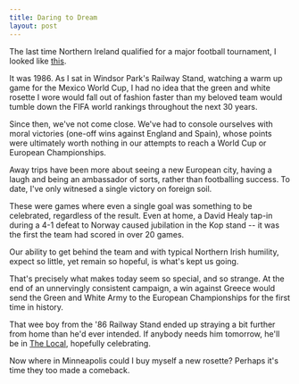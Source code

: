 ```yaml
---
title: Daring to Dream
layout: post
---
```


The last time Northern Ireland qualified for a major football
tournament, I looked like [this][1].

It was 1986. As I sat in Windsor Park's Railway Stand, watching a warm
up game for the Mexico World Cup, I had no idea that the green and
white rosette I wore would fall out of fashion faster than my beloved
team would tumble down the FIFA world rankings throughout the next 30
years.

Since then, we've not come close. We've had to console ourselves with
moral victories (one-off wins against England and Spain), whose points
were ultimately worth nothing in our attempts to reach a World Cup or
European Championships.

Away trips have been more about seeing a new European city, having a
laugh and being an ambassador of sorts, rather than footballing
success. To date, I've only witnesed a single victory on foreign soil.

These were games where even a single goal was something to be
celebrated, regardless of the result. Even at home, a David Healy
tap-in during a 4-1 defeat to Norway caused jubilation in the Kop
stand -- it was the first the team had scored in over 20 games.

Our ability to get behind the team and with typical Northern Irish
humility, expect so little, yet remain so hopeful, is what's kept us
going.

That's precisely what makes today seem so special, and so strange. At
the end of an unnervingly consistent campaign, a win against Greece
would send the Green and White Army to the European Championships for
the first time in history.

That wee boy from the '86 Railway Stand ended up straying a bit
further from home than he'd ever intended. If anybody needs him
tomorrow, he'll be in [The Local][2], hopefully celebrating.

Now where in Minneapolis could I buy myself a new rosette? Perhaps
it's time they too made a comeback.

[1]: https://twitter.com/brianrainey/status/651907799614533633
[2]: http://the-local.com
